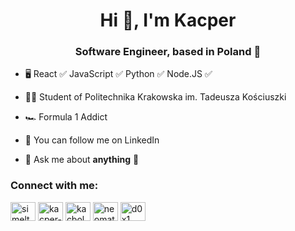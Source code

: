 
<h1 align="center">Hi 👋, I'm Kacper</h1>
<h3 align="center">Software Engineer, based in Poland 📍</h3>

- 🖥 React ✅ JavaScript ✅ Python ✅ Node.JS ✅

- 👨‍🎓 Student of Politechnika Krakowska im. Tadeusza Kościuszki

- 🏎️ Formula 1 Addict

- 🙈 You can follow me on LinkedIn 

- 💬 Ask me about **anything** 🙂


<h3 align="left">Connect with me:</h3>
<p align="left">
<a href="https://twitter.com/simeltan" target="blank"><img align="center" src="https://raw.githubusercontent.com/rahuldkjain/github-profile-readme-generator/master/src/images/icons/Social/twitter.svg" alt="simeltan" height="30" width="40" /></a>
<a href="https://linkedin.com/in/kacper-bołdak" target="blank"><img align="center" src="https://raw.githubusercontent.com/rahuldkjain/github-profile-readme-generator/master/src/images/icons/Social/linked-in-alt.svg" alt="kacper-bołdak" height="30" width="40" /></a>
<a href="https://instagram.com/kacbol" target="blank"><img align="center" src="https://raw.githubusercontent.com/rahuldkjain/github-profile-readme-generator/master/src/images/icons/Social/instagram.svg" alt="kacbol" height="30" width="40" /></a>
<a href="https://www.youtube.com/c/neomat" target="blank"><img align="center" src="https://raw.githubusercontent.com/rahuldkjain/github-profile-readme-generator/master/src/images/icons/Social/youtube.svg" alt="neomat" height="30" width="40" /></a>
<a href="https://discord.gg/d0x1__" target="blank"><img align="center" src="https://raw.githubusercontent.com/rahuldkjain/github-profile-readme-generator/master/src/images/icons/Social/discord.svg" alt="d0x1__" height="30" width="40" /></a>
</p>


